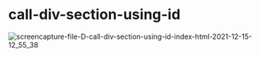 # call-div-section-using-id
![screencapture-file-D-call-div-section-using-id-index-html-2021-12-15-12_55_38](https://user-images.githubusercontent.com/91652722/146142481-fab8ff1f-3a01-4777-91c6-af720feacacf.png)

